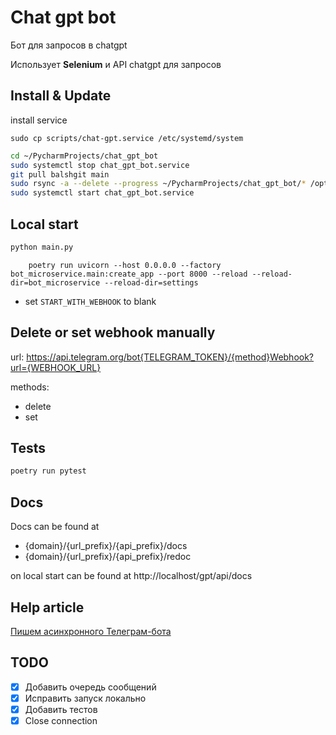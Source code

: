 # Chat gpt bot
Бот для запросов в chatgpt

Использует **Selenium** и API chatgpt для запросов 

## Install & Update

install service

    sudo cp scripts/chat-gpt.service /etc/systemd/system

```bash
cd ~/PycharmProjects/chat_gpt_bot
sudo systemctl stop chat_gpt_bot.service
git pull balshgit main
sudo rsync -a --delete --progress ~/PycharmProjects/chat_gpt_bot/* /opt/chat_gpt_bot/ --exclude .git
sudo systemctl start chat_gpt_bot.service
```

## Local start
```bash
python main.py
```

```shell
	poetry run uvicorn --host 0.0.0.0 --factory bot_microservice.main:create_app --port 8000 --reload --reload-dir=bot_microservice --reload-dir=settings
```

- set `START_WITH_WEBHOOK` to blank

## Delete or set webhook manually

url: https://api.telegram.org/bot{TELEGRAM_TOKEN}/{method}Webhook?url={WEBHOOK_URL}

methods:
- delete
- set


## Tests

```bash
poetry run pytest
```

## Docs
Docs can be found at

- {domain}/{url_prefix}/{api_prefix}/docs
- {domain}/{url_prefix}/{api_prefix}/redoc

on local start can be found at http://localhost/gpt/api/docs

## Help article

[Пишем асинхронного Телеграм-бота](https://habr.com/ru/company/kts/blog/598575/)


## TODO

- [x] Добавить очередь сообщений
- [x] Исправить запуск локально
- [x] Добавить тестов
- [x] Close connection
